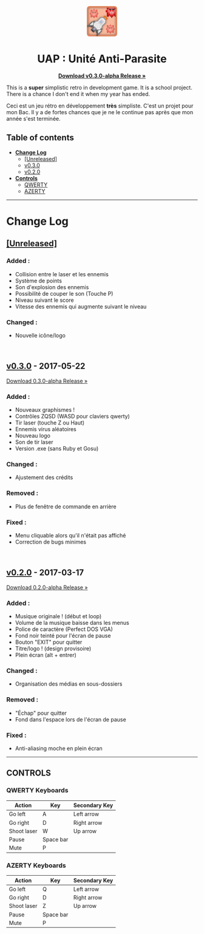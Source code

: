 <p align="center">
  <a href="https://github.com/Jyel/UniteAntiParasite">
    <img src="icon/logo.png" width=80 height=80>
  </a>

  <h1 align="center">UAP : Unité Anti-Parasite</h1>

  <p align="center">
    <a href="https://github.com/Jyel/UniteAntiParasite/releases/download/v0.3.0-alpha/UAP.v0.3.0-alpha.RELEASE.zip"><strong>Download v0.3.0-alpha Release &raquo;</strong></a>
  </p>
</p>

This is a **super** simplistic retro in development game. It is a school project.
There is a chance I don't end it when my year has ended.

Ceci est un jeu rétro en développement **très** simpliste. C'est un projet pour mon Bac.
Il y a de fortes chances que je ne le continue pas après que mon année s'est terminée.

## Table of contents
- <strong>[Change Log](#change-log)</strong>
  + [[Unreleased]](#unreleased)
  + [v0.3.0](#v030---2017-05-22)
  + [v0.2.0](#v020---2017-03-17)
- <strong>[Controls](#controls)</strong>
  + [QWERTY](#qwerty-keyboards)
  + [AZERTY](#azerty-keyboards)

***
# Change Log
## [[Unreleased]](#unreleased)
### Added :
- Collision entre le laser et les ennemis
- Système de points
- Son d'explosion des ennemis
- Possibilité de couper le son (Touche P)
- Niveau suivant le score
- Vitesse des ennemis qui augmente suivant le niveau
### Changed : 
- Nouvelle icône/logo

<br>

## [v0.3.0](https://github.com/Jyel/UniteAntiParasite/releases/tag/v0.3.0-alpha) - 2017-05-22
[Download 0.3.0-alpha Release &raquo;](https://github.com/Jyel/UniteAntiParasite/releases/download/v0.3.0-alpha/UAP.v0.3.0-alpha.RELEASE.zip)
### Added :
- Nouveaux graphismes !
- Contrôles ZQSD (WASD pour claviers qwerty)
- Tir laser (touche Z ou Haut)
- Ennemis virus aléatoires
- Nouveau logo
- Son de tir laser
- Version .exe (sans Ruby et Gosu) 
### Changed :
- Ajustement des crédits  
### Removed :
- Plus de fenêtre de commande en arrière  
### Fixed :
- Menu cliquable alors qu'il n'était pas affiché
- Correction de bugs minimes

<br>

## [v0.2.0](https://github.com/Jyel/UniteAntiParasite/releases/tag/v0.2.0-alpha) - 2017-03-17
[Download 0.2.0-alpha Release &raquo;](https://github.com/Jyel/UniteAntiParasite/releases/download/v0.2.0-alpha/UAP.v0.2.0-alpha.RELEASE.zip)
### Added :
- Musique originale ! (début et loop)
- Volume de la musique baisse dans les menus
- Police de caractère (Perfect DOS VGA)
- Fond noir teinté pour l'écran de pause
- Bouton "EXIT" pour quitter
- Titre/logo ! (design provisoire)
- Plein écran (alt + entrer)
### Changed :
- Organisation des médias en sous-dossiers
### Removed :
- "Échap" pour quitter
- Fond dans l'espace lors de l'écran de pause
### Fixed :
- Anti-aliasing moche en plein écran

***
## CONTROLS

### QWERTY Keyboards
| Action      | Key       | Secondary Key |
| ----------- | --------- | ------------- |
| Go left     | A         | Left arrow    |
| Go right    | D         | Right arrow   |
| Shoot laser | W         | Up arrow      |
| Pause       | Space bar |               |
| Mute       | P		 |               |

### AZERTY Keyboards
| Action      | Key       | Secondary Key |
| ----------- | --------- | ------------- |
| Go left     | Q         | Left arrow    |
| Go right    | D         | Right arrow   |
| Shoot laser | Z         | Up arrow      |
| Pause       | Space bar |               |
| Mute       | P		 |               |
